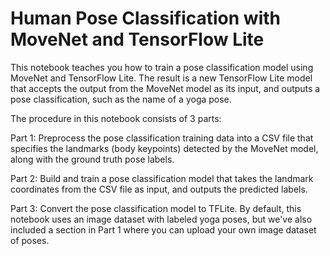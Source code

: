 # Human Pose Classification with MoveNet and TensorFlow Lite 
This notebook teaches you how to train a pose classification model using MoveNet and TensorFlow Lite. The result is a new TensorFlow Lite model that accepts the output from the MoveNet model as its input, and outputs a pose classification, such as the name of a yoga pose.

The procedure in this notebook consists of 3 parts:

Part 1: Preprocess the pose classification training data into a CSV file that specifies the landmarks (body keypoints) detected by the MoveNet model, along with the ground truth pose labels.

Part 2: Build and train a pose classification model that takes the landmark coordinates from the CSV file as input, and outputs the predicted labels.

Part 3: Convert the pose classification model to TFLite.
By default, this notebook uses an image dataset with labeled yoga poses, but we've also included a section in Part 1 where you can upload your own image dataset of poses.
